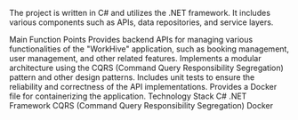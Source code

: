 The project is written in C# and utilizes the .NET framework. It includes various components such as APIs, data repositories, and service layers.

Main Function Points
Provides backend APIs for managing various functionalities of the "WorkHive" application, such as booking management, user management, and other related features.
Implements a modular architecture using the CQRS (Command Query Responsibility Segregation) pattern and other design patterns.
Includes unit tests to ensure the reliability and correctness of the API implementations.
Provides a Docker file for containerizing the application.
Technology Stack
C#
.NET Framework
CQRS (Command Query Responsibility Segregation)
Docker
